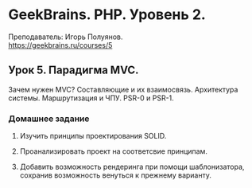 # GeekBrains. PHP. Уровень 2.
Преподаватель: Игорь Полуянов.
<br>https://geekbrains.ru/courses/5

## Урок 5. Парадигма MVC.
Зачем нужен MVC? Составляющие и их взаимосвязь. Архитектура системы. Маршрутизация и ЧПУ. PSR-0 и PSR-1.

### Домашнее задание

1. Изучить принципы проектирования SOLID.

2. Проанализировать проект на соответсвие принципам.
 
3. Добавить возможность рендеринга при помощи шаблонизатора, сохранив возможность венуться к прежнему варианту.